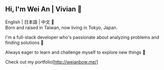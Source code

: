 ## Hi, I'm Wei An | Vivian 👋
English | 日本語 | 中文 :speech_balloon:</br>
Born and raised in Taiwan, now living in Tokyo, Japan.</br>

I'm a full-stack developer who's passionate about analyzing problems and finding solutions 🚀</br>

Always eager to learn and challenge myself to explore new things 💪</br>

Check out my portfolio[http://weianbow.me/]

<!--
**VivianBao/VivianBao** is a ✨ _special_ ✨ repository because its `README.md` (this file) appears on your GitHub profile.

Here are some ideas to get you started:

- 🔭 I’m currently working on ...
- 🌱 I’m currently learning ...
- 👯 I’m looking to collaborate on ...
- 🤔 I’m looking for help with ...
- 💬 Ask me about ...
- 📫 How to reach me: ...
- 😄 Pronouns: ...
- ⚡ Fun fact: ...
-->

